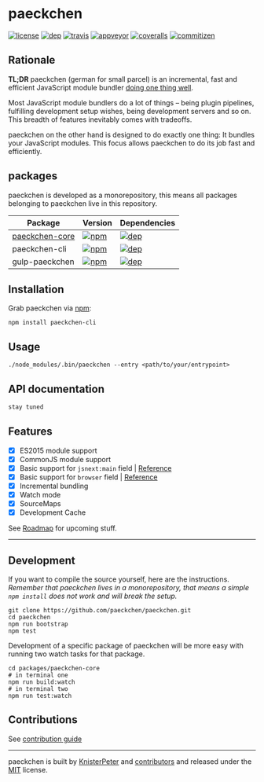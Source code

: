 # paeckchen

[![license][license-image]][license-url]
[![dep][daviddm-paeckchen-image]][daviddm-paeckchen-url]
[![travis][travis-image]][travis-url]
[![appveyor][appveyor-image]][appveyor-url]
[![coveralls][coveralls-image]][coveralls-url]
[![commitizen][commitizen-image]][commitizen-url]

## Rationale

**TL;DR** paeckchen (german for small parcel) is an incremental, fast and efficient JavaScript module bundler
[doing one thing well](https://en.wikipedia.org/wiki/Unix_philosophy#Do_One_Thing_and_Do_It_Well).

Most JavaScript module bundlers do a lot of things – being plugin pipelines, fulfilling development setup wishes, being
development servers and so on. This breadth of features inevitably comes with tradeoffs.

paeckchen on the other hand is designed to do exactly one thing: It bundles your JavaScript modules. This focus allows
paeckchen to do its job fast and efficiently.

## packages

paeckchen is developed as a monorepository, this means all packages belonging to paeckchen live in this repository.

 Package          | Version                                                | Dependencies
------------------|:-------------------------------------------------------|:-----------------------------------------------
 [paeckchen-core] | [![npm][npm-version-core-image]][npm-version-core-url] | [![dep][daviddm-core-image]][daviddm-core-url]
 paeckchen-cli    | [![npm][npm-version-cli-image]][npm-version-cli-url]   | [![dep][daviddm-cli-image]][daviddm-cli-url]
 gulp-paeckchen   | [![npm][npm-version-gulp-image]][npm-version-gulp-url] | [![dep][daviddm-gulp-image]][daviddm-gulp-url]

## Installation

Grab paeckchen via [npm](https://www.npmjs.com/package/paeckchen):

```shell
npm install paeckchen-cli
```

## Usage

```shell
./node_modules/.bin/paeckchen --entry <path/to/your/entrypoint>
```

## API documentation

```javascript
stay tuned
```

## Features

* [x] ES2015 module support
* [x] CommonJS module support
* [x] Basic support for `jsnext:main` field | [Reference](https://github.com/rollup/rollup/wiki/jsnext:main)
* [x] Basic support for `browser` field | [Reference](https://github.com/defunctzombie/package-browser-field-spec)
* [x] Incremental bundling
* [x] Watch mode
* [x] SourceMaps
* [x] Development Cache

See [Roadmap](https://github.com/paeckchen/paeckchen/milestones) for upcoming stuff.

---

## Development

If you want to compile the source yourself, here are the instructions.  
_Remember that paeckchen lives in a monorepository, that means a simple `npm install` does not work and will break the
setup._

```shell
git clone https://github.com/paeckchen/paeckchen.git
cd paeckchen
npm run bootstrap
npm test
```

Development of a specific package of paeckchen will be more easy with running two watch tasks for that package.

```shell
cd packages/paeckchen-core
# in terminal one
npm run build:watch
# in terminal two
npm run test:watch
```

## Contributions

See [contribution guide](CONTRIBUTIONS.md)

---
paeckchen is built by [KnisterPeter](https://github.com/KnisterPeter) and
[contributors](https://github.com/paeckchen/paeckchen/graphs/contributors) and released under the
[MIT](./LICENSE) license.

[paeckchen-core]: https://github.com/paeckchen/paeckchen-core

[license-image]: https://img.shields.io/github/license/paeckchen/paeckchen.svg
[license-url]: https://github.com/paeckchen/paeckchen

[daviddm-paeckchen-image]: https://img.shields.io/david/paeckchen/paeckchen.svg
[daviddm-paeckchen-url]: https://david-dm.org/paeckchen/paeckchen

[travis-image]: https://travis-ci.org/paeckchen/paeckchen.svg?branch=master
[travis-url]: https://travis-ci.org/paeckchen/paeckchen

[appveyor-image]: https://ci.appveyor.com/api/projects/status/orjc50h3g8sh7x08/branch/master?svg=true
[appveyor-url]: https://ci.appveyor.com/project/KnisterPeter/paeckchen/branch/master

[coveralls-image]: https://img.shields.io/coveralls/paeckchen/paeckchen/master.svg
[coveralls-url]: https://coveralls.io/github/paeckchen/paeckchen

[commitizen-image]: https://img.shields.io/badge/commitizen-friendly-brightgreen.svg
[commitizen-url]: http://commitizen.github.io/cz-cli/

[npm-version-core-image]: https://img.shields.io/npm/v/paeckchen-core.svg
[npm-version-core-url]: https://www.npmjs.com/package/paeckchen-core
[npm-version-cli-image]: https://img.shields.io/npm/v/paeckchen-cli.svg
[npm-version-cli-url]: https://www.npmjs.com/package/paeckchen-cli
[npm-version-gulp-image]: https://img.shields.io/npm/v/gulp-paeckchen.svg
[npm-version-gulp-url]: https://www.npmjs.com/package/gulp-paeckchen

[daviddm-core-image]: https://img.shields.io/david/paeckchen/paeckchen-core.svg
[daviddm-core-url]: https://david-dm.org/paeckchen/paeckchen-core
[daviddm-cli-image]: https://david-dm.org/paeckchen/paeckchen/status.svg?path=packages/paeckchen-cli
[daviddm-cli-url]: https://david-dm.org/paeckchen/paeckchen?path=packages/paeckchen-cli
[daviddm-gulp-image]: https://david-dm.org/paeckchen/paeckchen/status.svg?path=packages/gulp-paeckchen
[daviddm-gulp-url]: https://david-dm.org/paeckchen/paeckchen?path=packages/gulp-paeckchen
